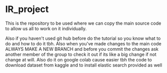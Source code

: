 # IR_project
This is the repository to be used where we can copy the main source code to allow us all to work on it individually. 

 Also if you haven't used git hub before do the tutorial so you know what to do and how to do it tbh. Also when you've made changes to the main code ALWAYS MAKE A NEW BRANCH and before you commit the changes ask another member of the group to check it out if its like a big change if not change at will. Also do it on google colab cause easier tbh the code to download dataset from kaggle and to install elastic search provided as well 
